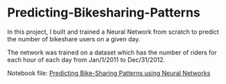 # Predicting-Bikesharing-Patterns

In this project, I built and trained a Neural Network from scratch to predict the number of bikeshare users on a given day.

The network was trained on a dataset which has the number of riders for each hour of each day from Jan/1/2011 to Dec/31/2012.

Notebook file: [Predicting Bike-Sharing Patterns using Neural Networks](https://github.com/almishkawi/predicting-bikesharing-patterns/blob/master/predicting_bikesharing_neural_network.ipynb)
